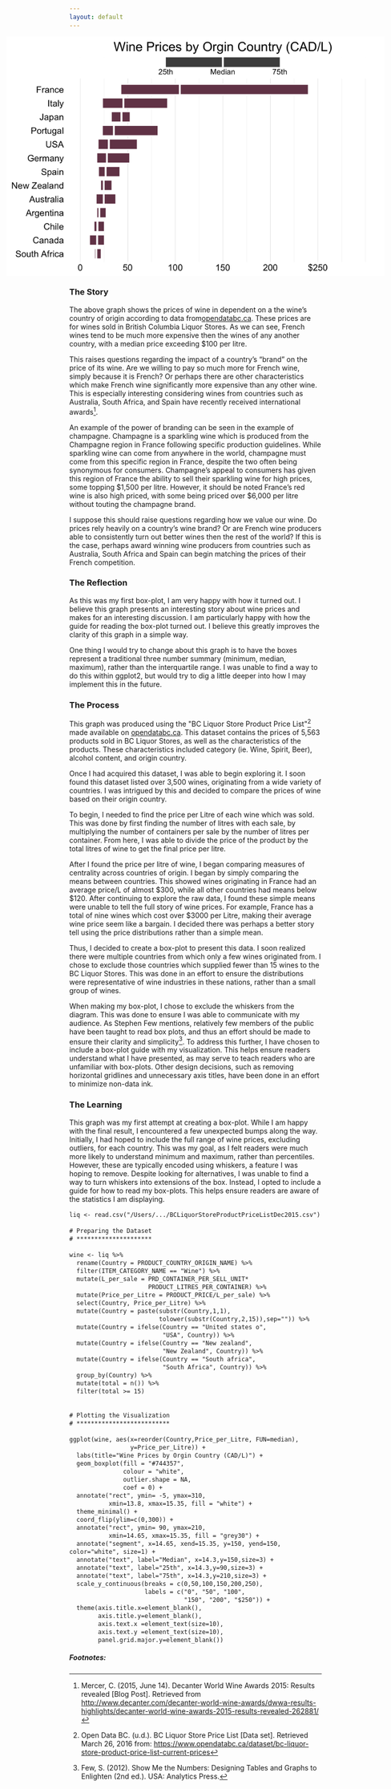 ```yaml
---
layout: default
---
```


<img src="/images/BC_Wine.png" alt="image" style = "max-width: 150%; margin-left: -25%" align = "center">

### The Story
The above graph shows the prices of wine in dependent on a the wine’s country of origin according to data from[opendatabc.ca](https://www.opendatabc.ca/). These prices are for wines sold in British Columbia Liquor Stores. As we can see, French wines tend to be much more expensive then the wines of any another country, with a median price exceeding $100 per litre. 

This raises questions regarding the impact of a country’s “brand” on the price of its wine. Are we willing to pay so much more for French wine, simply because it is French? Or perhaps there are other characteristics which make French wine significantly more expensive than any other wine. This is especially interesting considering wines from countries such as Australia, South Africa, and Spain have recently received international awards[^1]. 

An example of the power of branding can be seen in the example of champagne. Champagne is a sparkling wine which is produced from the Champagne region in France following specific production guidelines. While sparkling wine can come from anywhere in the world, champagne must come from this specific region in France, despite the two often being synonymous for consumers. Champagne’s appeal to consumers has given this region of France the ability to sell their sparkling wine for high prices, some topping $1,500 per litre. However, it should be noted France’s red wine is also high priced, with some being priced over $6,000 per litre without touting the champagne brand. 

I suppose this should raise questions regarding how we value our wine. Do prices rely heavily on a country’s wine brand? Or are French wine producers able to consistently turn out better wines then the rest of the world? If this is the case, perhaps award winning wine producers from countries such as Australia, South Africa and Spain can begin matching the prices of their French competition.


### The Reflection
As this was my first box-plot, I am very happy with how it turned out. I believe this graph presents an interesting story about wine prices and makes for an interesting discussion. I am particularly happy with how the guide for reading the box-plot turned out. I believe this greatly improves the clarity of this graph in a simple way.

One thing I would try to change about this graph is to have the boxes represent a traditional three number summary (minimum, median, maximum), rather than the interquartile range. I was unable to find a way to do this within ggplot2, but would try to dig a little deeper into how I may implement this in the future.

### The Process
This graph was produced using the "BC Liquor Store Product Price List"[^2] made available on [opendatabc.ca](https://www.opendatabc.ca/). This dataset contains the prices of 5,563 products sold in BC Liquor Stores, as well as the characteristics of the products. These characteristics included category (ie. Wine, Spirit, Beer), alcohol content, and origin country. 

Once I had acquired this dataset, I was able to begin exploring it. I soon found this dataset listed over 3,500 wines, originating from a wide variety of countries. I was intrigued by this and decided to compare the prices of wine based on their origin country. 

To begin, I needed to find the price per Litre of each wine which was sold. This was done by first finding the number of litres with each sale, by multiplying the number of containers per sale by the number of litres per container. From here, I was able to divide the price of the product by the total litres of wine to get the final price per litre. 

After I found the price per litre of wine, I began comparing measures of centrality across countries of origin. I began by simply comparing the means between countries. This showed wines originating in France had an average price/L of almost $300, while all other countries had means below $120. After continuing to explore the raw data, I found these simple means were unable to tell the full story of wine prices. For example, France has a total of nine wines which cost over $3000 per Litre, making their average wine price seem like a bargain. I decided there was perhaps a better story tell using the price distributions rather than a simple mean. 

Thus, I decided to create a box-plot to present this data. I soon realized there were multiple countries from which only a few wines originated from. I chose to exclude those countries which supplied fewer than 15 wines to the BC Liquor Stores. This was done in an effort to ensure the distributions were representative of wine industries in these nations, rather than a small group of wines. 

When making my box-plot, I chose to exclude the whiskers from the diagram. This was done to ensure I was able to communicate with my audience. As Stephen Few mentions, relatively few members of the public have been taught to read box plots, and thus an effort should be made to ensure their clarity and simplicity[^3]. To address this further, I have chosen to include a box-plot guide with my visualization. This helps ensure readers understand what I have presented, as may serve to teach readers who are unfamiliar with box-plots. Other design decisions, such as removing horizontal gridlines and unnecessary axis titles, have been done in an effort to minimize non-data ink.


### The Learning
This graph was my first attempt at creating a box-plot. While I am happy with the final result, I encountered a few unexpected bumps along the way. Initially, I had hoped to include the full range of wine prices, excluding outliers, for each country. This was my goal, as I felt readers were much more likely to understand minimum and maximum, rather than percentiles. However, these are typically encoded using whiskers, a feature I was hoping to remove. Despite looking for alternatives, I was unable to find a way to turn whiskers into extensions of the box. Instead, I opted to include a guide for how to read my box-plots. This helps ensure readers are aware of the statistics I am displaying. 


``` {R}
liq <- read.csv("/Users/.../BCLiquorStoreProductPriceListDec2015.csv")

# Preparing the Dataset
# *********************

wine <- liq %>%
  rename(Country = PRODUCT_COUNTRY_ORIGIN_NAME) %>%
  filter(ITEM_CATEGORY_NAME == "Wine") %>%
  mutate(L_per_sale = PRD_CONTAINER_PER_SELL_UNIT*
                      PRODUCT_LITRES_PER_CONTAINER) %>%
  mutate(Price_per_Litre = PRODUCT_PRICE/L_per_sale) %>%
  select(Country, Price_per_Litre) %>%
  mutate(Country = paste(substr(Country,1,1),
                         tolower(substr(Country,2,15)),sep="")) %>%
  mutate(Country = ifelse(Country == "United states o", 
                          "USA", Country)) %>%
  mutate(Country = ifelse(Country == "New zealand", 
                          "New Zealand", Country)) %>%
  mutate(Country = ifelse(Country == "South africa", 
                          "South Africa", Country)) %>%
  group_by(Country) %>%
  mutate(total = n()) %>%
  filter(total >= 15)


# Plotting the Visualization
# **************************

ggplot(wine, aes(x=reorder(Country,Price_per_Litre, FUN=median),
                 y=Price_per_Litre)) + 
  labs(title="Wine Prices by Orgin Country (CAD/L)") + 
  geom_boxplot(fill = "#744357", 
               colour = "white",
               outlier.shape = NA, 
               coef = 0) + 
  annotate("rect", ymin= -5, ymax=310, 
           xmin=13.8, xmax=15.35, fill = "white") + 
  theme_minimal() + 
  coord_flip(ylim=c(0,300)) + 
  annotate("rect", ymin= 90, ymax=210, 
           xmin=14.65, xmax=15.35, fill = "grey30") + 
  annotate("segment", x=14.65, xend=15.35, y=150, yend=150, color="white", size=1) + 
  annotate("text", label="Median", x=14.3,y=150,size=3) + 
  annotate("text", label="25th", x=14.3,y=90,size=3) +
  annotate("text", label="75th", x=14.3,y=210,size=3) + 
  scale_y_continuous(breaks = c(0,50,100,150,200,250), 
                     labels = c("0", "50", "100", 
                                "150", "200", "$250")) + 
  theme(axis.title.x=element_blank(), 
        axis.title.y=element_blank(),
        axis.text.x =element_text(size=10),
        axis.text.y =element_text(size=10),        
        panel.grid.major.y=element_blank())

```


##### Footnotes:
[^1]: Mercer, C. (2015, June 14). Decanter World Wine Awards 2015: Results revealed [Blog Post]. Retrieved from http://www.decanter.com/decanter-world-wine-awards/dwwa-results-highlights/decanter-world-wine-awards-2015-results-revealed-262881/
[^2]: Open Data BC. (u.d.). BC Liquor Store Price List [Data set]. Retrieved March 26, 2016 from: https://www.opendatabc.ca/dataset/bc-liquor-store-product-price-list-current-prices
[^3]: Few, S. (2012). Show Me the Numbers: Designing Tables and Graphs to Enlighten (2nd ed.). USA: Analytics Press.
